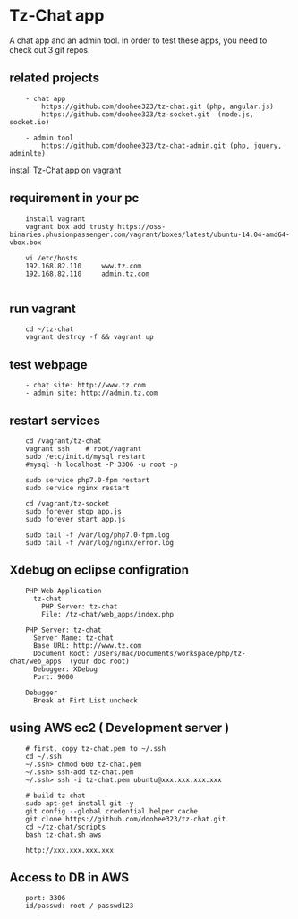 # Tz-Chat app

A chat app and an admin tool. In order to test these apps, you need to check out 3 git repos.
## related projects
```	
	- chat app
		https://github.com/doohee323/tz-chat.git (php, angular.js)
		https://github.com/doohee323/tz-socket.git  (node.js, socket.io)
		
	- admin tool
		https://github.com/doohee323/tz-chat-admin.git (php, jquery, adminlte)
```	

install Tz-Chat app on vagrant

## requirement in your pc
```	
	install vagrant
	vagrant box add trusty https://oss-binaries.phusionpassenger.com/vagrant/boxes/latest/ubuntu-14.04-amd64-vbox.box
	
	vi /etc/hosts
	192.168.82.110     www.tz.com
	192.168.82.110     admin.tz.com
	
```

## run vagrant
```
	cd ~/tz-chat
	vagrant destroy -f && vagrant up
```

## test webpage
```
	- chat site: http://www.tz.com
	- admin site: http://admin.tz.com
```

## restart services
```
	cd /vagrant/tz-chat
	vagrant ssh    # root/vagrant
	sudo /etc/init.d/mysql restart  
	#mysql -h localhost -P 3306 -u root -p
	
	sudo service php7.0-fpm restart
	sudo service nginx restart
	
	cd /vagrant/tz-socket
	sudo forever stop app.js
	sudo forever start app.js
	
	sudo tail -f /var/log/php7.0-fpm.log
	sudo tail -f /var/log/nginx/error.log
```

## Xdebug on eclipse configration
```
	PHP Web Application
	  tz-chat
	    PHP Server: tz-chat
	    File: /tz-chat/web_apps/index.php
	    
	PHP Server: tz-chat
	  Server Name: tz-chat
	  Base URL: http://www.tz.com
	  Document Root: /Users/mac/Documents/workspace/php/tz-chat/web_apps  (your doc root)
	  Debugger: XDebug
	  Port: 9000
	
	Debugger
	  Break at Firt List uncheck
```

## using AWS ec2 ( Development server )
```
	# first, copy tz-chat.pem to ~/.ssh
	cd ~/.ssh
	~/.ssh> chmod 600 tz-chat.pem
	~/.ssh> ssh-add tz-chat.pem
	~/.ssh> ssh -i tz-chat.pem ubuntu@xxx.xxx.xxx.xxx
	
	# build tz-chat
	sudo apt-get install git -y
	git config --global credential.helper cache
	git clone https://github.com/doohee323/tz-chat.git
	cd ~/tz-chat/scripts
	bash tz-chat.sh aws
	
	http://xxx.xxx.xxx.xxx
```

## Access to DB in AWS
```
	port: 3306
	id/passwd: root / passwd123
```

